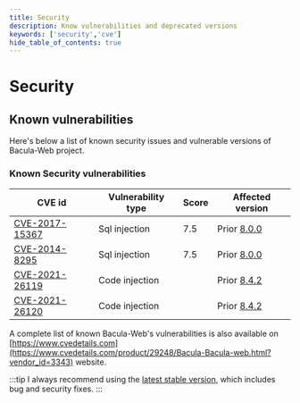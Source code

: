 ```yaml
---
title: Security
description: Know vulnerabilities and deprecated versions
keywords: ['security','cve']
hide_table_of_contents: true
---
```


# Security

## Known vulnerabilities

Here's below a list of known security issues and vulnerable versions of Bacula-Web project.

### Known Security vulnerabilities

| CVE id                                                           | Vulnerability type | Score | Affected version                                                            |
|------------------------------------------------------------------|--------------------|-------|-----------------------------------------------------------------------------|
| [CVE-2017-15367](https://www.cvedetails.com/cve/CVE-2017-15367/) | Sql injection      | 7.5   | Prior [8.0.0](https://github.com/bacula-web/bacula-web/releases/tag/v8.0.0) |
| [CVE-2014-8295](https://www.cvedetails.com/cve/CVE-2014-8295/)   | Sql injection      | 7.5   | Prior [8.0.0](https://github.com/bacula-web/bacula-web/releases/tag/v8.0.0) |
| [CVE-2021-26119](https://www.cvedetails.com/cve/CVE-2021-26119/) | Code injection     |       | Prior [8.4.2](https://github.com/bacula-web/bacula-web/releases/tag/v8.4.2) |
| [CVE-2021-26120](https://www.cvedetails.com/cve/CVE-2021-26120/) | Code injection     |       | Prior [8.4.2](https://github.com/bacula-web/bacula-web/releases/tag/v8.4.2) |

A complete list of known Bacula-Web's vulnerabilities is also available on [https://www.cvedetails.com](https://www.cvedetails.com/product/29248/Bacula-Bacula-web.html?vendor_id=3343) website.

:::tip
I always recommend using the [latest stable version](https://github.com/bacula-web/bacula-web/releases), which includes bug and security fixes.
:::
